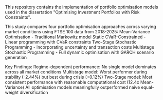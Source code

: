 This repository contains the implementation of portfolio optimisation models used in the dissertation "Optimising Investment Portfolios with Risk Constraints".

This study compares four portfolio optimisation approaches across varying market conditions using FTSE 100 data from 2018-2025:
Mean-Variance Optimisation - Traditional Markowitz model
Static CVaR-Constrained - Linear programming with CVaR constraints
Two-Stage Stochastic Programming - Incorporating uncertainty and transaction costs
Multistage Stochastic Programming - Full dynamic optimisation with GARCH scenario generation

Key Findings:
Regime-dependent performance: No single model dominates across all market conditions
Multistage model: Worst performer during stability (-2.44%) but best during crisis (+0.12%)
Two-Stage model: Most consistent performance with reasonable computational cost (12.4x Mean-Variance)
All optimisation models meaningfully outperformed naive equal-weight diversification
